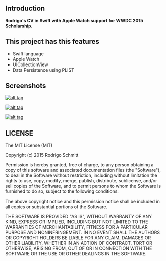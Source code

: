 Introduction
------------

<b>Rodrigo's CV in Swift with Apple Watch support for WWDC 2015 Scholarship.</b>
 
This project has this features
------------

- Swift language
- Apple Watch
- UICollectionView
- Data Persistence using PLIST

Screenshots
------------
<p><a href="http://www.devmac.com.br/images/Watch01.jpg" target="_blank"><img src="http://www.devmac.com.br/images/Watch01.jpg" alt="alt tag" style="max-width:100%;"></a></p>

<p><a href="http://www.devmac.com.br/images/iPhone01.jpg" target="_blank"><img src="http://www.devmac.com.br/images/iPhone01.jpg" alt="alt tag" style="max-width:100%;"></a></p>

<p><a href="http://www.devmac.com.br/images/iPhone02.jpg" target="_blank"><img src="http://www.devmac.com.br/images/iPhone02.jpg" alt="alt tag" style="max-width:100%;"></a></p>

LICENSE
--------------

The MIT License (MIT)

Copyright (c) 2015 Rodrigo Schmitt

Permission is hereby granted, free of charge, to any person obtaining a copy
of this software and associated documentation files (the "Software"), to deal
in the Software without restriction, including without limitation the rights
to use, copy, modify, merge, publish, distribute, sublicense, and/or sell
copies of the Software, and to permit persons to whom the Software is
furnished to do so, subject to the following conditions:

The above copyright notice and this permission notice shall be included in all
copies or substantial portions of the Software.

THE SOFTWARE IS PROVIDED "AS IS", WITHOUT WARRANTY OF ANY KIND, EXPRESS OR
IMPLIED, INCLUDING BUT NOT LIMITED TO THE WARRANTIES OF MERCHANTABILITY,
FITNESS FOR A PARTICULAR PURPOSE AND NONINFRINGEMENT. IN NO EVENT SHALL THE
AUTHORS OR COPYRIGHT HOLDERS BE LIABLE FOR ANY CLAIM, DAMAGES OR OTHER
LIABILITY, WHETHER IN AN ACTION OF CONTRACT, TORT OR OTHERWISE, ARISING FROM,
OUT OF OR IN CONNECTION WITH THE SOFTWARE OR THE USE OR OTHER DEALINGS IN THE
SOFTWARE.
